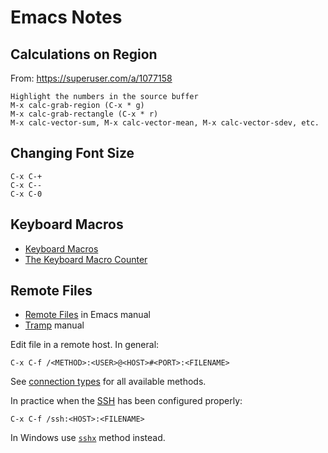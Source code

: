 # Emacs Notes

## Calculations on Region

From: https://superuser.com/a/1077158

```
Highlight the numbers in the source buffer
M-x calc-grab-region (C-x * g)
M-x calc-grab-rectangle (C-x * r)
M-x calc-vector-sum, M-x calc-vector-mean, M-x calc-vector-sdev, etc.
```

## Changing Font Size

```
C-x C-+
C-x C--
C-x C-0
```

## Keyboard Macros

* [Keyboard Macros](https://www.gnu.org/software/emacs/manual/html_node/emacs/Keyboard-Macros.html)
* [The Keyboard Macro Counter](https://www.gnu.org/software/emacs/manual/html_node/emacs/Keyboard-Macro-Counter.html)

## Remote Files

* [Remote Files](https://www.gnu.org/software/emacs/manual/html_node/emacs/Remote-Files.html) in Emacs manual
* [Tramp](https://www.gnu.org/software/tramp/) manual

Edit file in a remote host. In general:
```
C-x C-f /<METHOD>:<USER>@<HOST>#<PORT>:<FILENAME>
```

See [connection types](https://www.gnu.org/software/tramp/#Connection-types) for all available methods.

In practice when the [SSH](https://en.wikipedia.org/wiki/Secure_Shell) has been configured properly:
```
C-x C-f /ssh:<HOST>:<FILENAME>
```

In Windows use [`sshx`](https://www.gnu.org/software/emacs/manual/html_node/tramp/Inline-methods.html#index-method-sshx) method instead.
